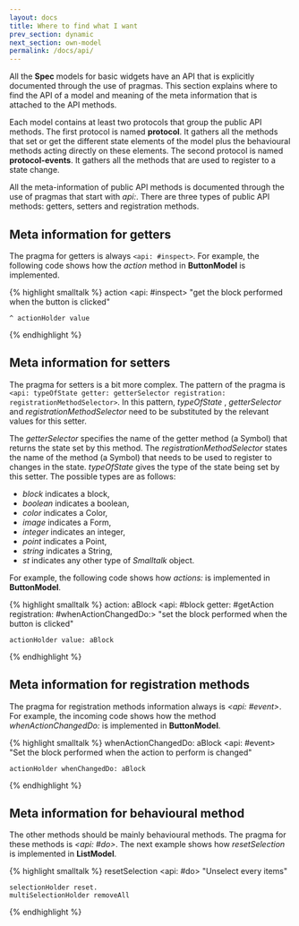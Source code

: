 ```yaml
---
layout: docs
title: Where to find what I want
prev_section: dynamic
next_section: own-model
permalink: /docs/api/
---
```


All the **Spec** models for basic widgets have an API that is explicitly documented through the use of pragmas.
This section explains where to find the API of a model and meaning of the meta information that is attached to the API methods.

Each model contains at least two protocols that group the public API methods.
The first protocol is named **protocol**.
It gathers all the methods that set or get the different state elements of the model plus the behavioural methods acting directly on these elements.
The second protocol is named **protocol-events**.
It gathers all the methods that are used to register to a state change.

All the meta-information of public API methods is documented through the use of pragmas that start with *api:*.
There are three types of public API methods: getters, setters and registration methods.

## Meta information for getters

The pragma for getters is always `<api: #inspect>`.
For example, the following code shows how the *action*  method in **ButtonModel** is implemented.

{% highlight smalltalk %}
action
	<api: #inspect>
	"get the block performed when the button is clicked"

	^ actionHolder value
{% endhighlight %}

## Meta information for setters

The pragma for setters is a bit more complex.
The pattern of the pragma is `<api: typeOfState getter: getterSelector registration: registrationMethodSelector>`.
In this pattern, *typeOfState* , *getterSelector* and *registrationMethodSelector* need to be substituted by the relevant values for this setter.

The *getterSelector* specifies the name of the getter method (a Symbol) that returns the state set by this method.
The *registrationMethodSelector* states the name of the method (a Symbol) that needs to be used to register to changes in the state.
*typeOfState*  gives the type of the state being set by this setter.
The possible types are as follows:

- *block* indicates a block, 
- *boolean* indicates a boolean,
- *color* indicates a Color,
- *image* indicates a Form,
- *integer* indicates an integer,
- *point* indicates a Point,
- *string* indicates a String,
- *st* indicates any other type of *Smalltalk* object.

For example, the following code shows how *actions:* is implemented in **ButtonModel**.

{% highlight smalltalk %}
action: aBlock
	<api: #block getter: #getAction registration: #whenActionChangedDo:>
	"set the block performed when the button is clicked"

	actionHolder value: aBlock
{% endhighlight %}

## Meta information for registration methods

The pragma for registration methods information always is *&lt;api: #event&gt;*.
For example, the incoming code shows how the method *whenActionChangedDo:* is implemented in **ButtonModel**.

{% highlight smalltalk %}
whenActionChangedDo: aBlock 
	<api: #event>
	"Set the block performed when the action to perform is changed"

	actionHolder whenChangedDo: aBlock
{% endhighlight %}

## Meta information for behavioural method

The other methods should be mainly behavioural methods.
The pragma for these methods is *&lt;api: #do&gt;*.
The next example shows how *resetSelection* is implemented in **ListModel**.

{% highlight smalltalk %}
resetSelection
	<api: #do>
	"Unselect every items"

	selectionHolder reset.
	multiSelectionHolder removeAll
{% endhighlight %}

